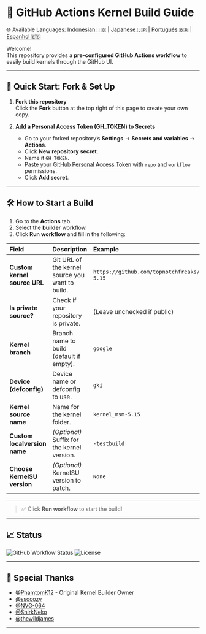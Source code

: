 # 🚀 GitHub Actions Kernel Build Guide

🌐 Available Languages: [Indonesian 🇮🇩](lang/README_id.md) | [Japanese 🇯🇵](lang/README_jp.md) | [Portugués 🇧🇷](lang/README_pt.md) | [Espanhol 🇪🇸](lang/README_es.md)

Welcome!  
This repository provides a **pre-configured GitHub Actions workflow** to easily build kernels through the GitHub UI.

---

## 📝 Quick Start: Fork & Set Up

1. **Fork this repository**  
   Click the **Fork** button at the top right of this page to create your own copy.

2. **Add a Personal Access Token (GH_TOKEN) to Secrets**  
   - Go to your forked repository’s **Settings** → **Secrets and variables** → **Actions**.
   - Click **New repository secret**.
   - Name it `GH_TOKEN`.
   - Paste your [GitHub Personal Access Token](https://github.com/settings/tokens) with `repo` and `workflow` permissions.
   - Click **Add secret**.

---

## 🛠 How to Start a Build

1. Go to the **Actions** tab.
2. Select the **builder** workflow.
3. Click **Run workflow** and fill in the following:

| Field | Description | Example |
|:------|:------------|:--------|
| **Custom kernel source URL** | Git URL of the kernel source you want to build. | `https://github.com/topnotchfreaks/kernel_msm-5.15` |
| **Is private source?** | Check if your repository is private. | (Leave unchecked if public) |
| **Kernel branch** | Branch name to build (default if empty). | `google` |
| **Device (defconfig)** | Device name or defconfig to use. | `gki` |
| **Kernel source name** | Name for the kernel folder. | `kernel_msm-5.15` |
| **Custom localversion name** | *(Optional)* Suffix for the kernel version. | `-testbuild` |
| **Choose KernelSU version** | *(Optional)* KernelSU version to patch. | `None` |

---

> ✅ Click **Run workflow** to start the build!

---

## 📈 Status

![GitHub Workflow Status](https://img.shields.io/github/actions/workflow/status/topnotchfreaks/kernel_msm-5.15/main.yml?branch=builder)
![License](https://img.shields.io/github/license/topnotchfreaks/kernel_msm-5.15)

---

## 🤝 Special Thanks

- [@PhamtomK12](https://github.com/PhamtomK12) - Original Kernel Builder Owner
- [@ssocozy](https://github.com/ssocozy)
- [@NVG-064](https://github.com/NVG-064)
- [@ShirkNeko](https://github.com/ShirkNeko)
- [@thewildjames](https://github.com/thewildjames)

---
